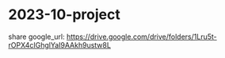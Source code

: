 # 2023-10-project
share google_url: https://drive.google.com/drive/folders/1Lru5t-rOPX4cIGhglYaI9AAkh9ustw8L
